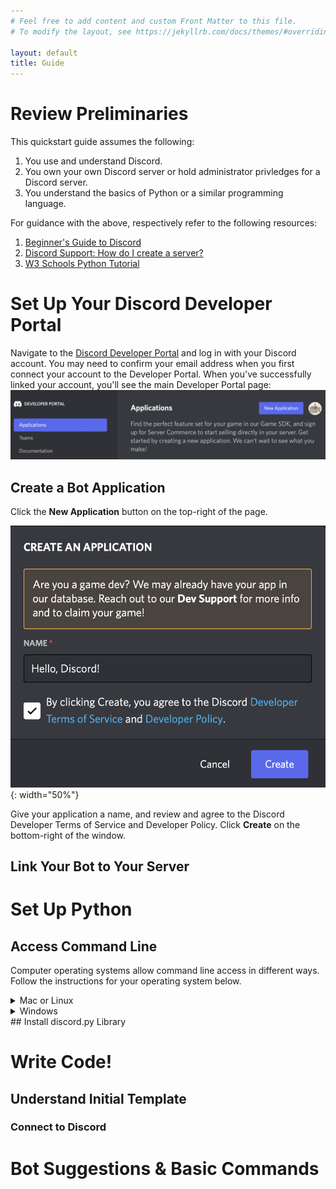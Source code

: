 ```yaml
---
# Feel free to add content and custom Front Matter to this file.
# To modify the layout, see https://jekyllrb.com/docs/themes/#overriding-theme-defaults

layout: default
title: Guide
---
```

# Review Preliminaries
This quickstart guide assumes the following:
1. You use and understand Discord.
2. You own your own Discord server or hold administrator privledges for a Discord server.
3. You understand the basics of Python or a similar programming language.

For guidance with the above, respectively refer to the following resources:
1. [Beginner's Guide to Discord](https://support.discord.com/hc/en-us/articles/360045138571-Beginner-s-Guide-to-Discord)
2. [Discord Support: How do I create a server?](https://support.discord.com/hc/en-us/articles/204849977-How-do-I-create-a-server-)
3. [W3 Schools Python Tutorial](https://www.w3schools.com/python/)

# Set Up Your Discord Developer Portal
Navigate to the [Discord Developer Portal](https://discord.com/developers/) and log in with your Discord account. You may need to confirm your email address when you first connect your account to the Developer Portal. When you've successfully linked your account, you'll see the main Developer Portal page:
![Discord Developer Portal page](/images/dev-portal-home.png)
## Create a Bot Application
Click the **New Application** button on the top-right of the page.

![Creating and naming a Discord App](/images/create-app.png){: width="50%"}

Give your application a name, and review and agree to the Discord Developer Terms of Service and Developer Policy. Click **Create** on the bottom-right of the window.
## Link Your Bot to Your Server

# Set Up Python
## Access Command Line
Computer operating systems allow command line access in different ways. Follow the instructions for your operating system below.   
<details>
<summary>Mac or Linux</summary>
TO-DO: add specifics
</details>
<details>
<summary>Windows</summary>
TO-DO: switch to my gaming PC to complete and document these steps
</details>
## Install discord.py Library

# Write Code!
## Understand Initial Template
### Connect to Discord

# Bot Suggestions & Basic Commands
